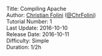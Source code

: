 Title: Compiling Apache  
Author: <a href="mailto:christian.folini@netnea.com">Christian Folini</a> (<a href="https://twitter.com/ChrFolini">@ChrFolini</a>)  
Tutorial Number: 1  
Last Update: 2016-10-10  
Release Date: 2016-10-11  
Difficulty: Simple  
Duration: 1/2h  
